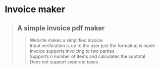 # Invoice maker
>## A simple invoice pdf maker
>> Website makes a simplified invoice <br>
>> Input verification is up to the user just the formating is made<br>
>> Invoice supports invoicing to two parties <br>
>> Supports n number of items and calculates the subtotal<br>
>> Does not support seperate taxes<br>



